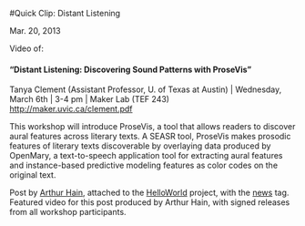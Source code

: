 #Quick Clip: Distant Listening

Mar. 20, 2013

<p>Video of:</p>
<h4>“Distant Listening: Discovering Sound Patterns with ProseVis”</h4>
<p>Tanya Clement (Assistant Professor, U. of Texas at Austin) | Wednesday, March 6th | 3-4 pm | Maker Lab (TEF 243)<br />
<a title="learn more" href="http://maker.uvic.ca/clement.pdf?b4e08e" target="_blank">http://maker.uvic.ca/clement.pdf</a></p>
<p>This workshop will introduce ProseVis, a tool that allows readers to discover aural features across literary texts. A SEASR tool, ProseVis makes prosodic features of literary texts discoverable by overlaying data produced by OpenMary, a text-to-speech application tool for extracting aural features and instance-based predictive modeling features as color codes on the original text.</p>
<p>Post by <a title="learn more" href="http://maker.uvic.ca/author/arthur/">Arthur Hain</a>, attached to the <a title="learn more" href="http://maker.uvic.ca/category/hello/">HelloWorld</a> project, with the <a title="learn more" href="http://maker.uvic.ca/tag/news/">news</a> tag. Featured video for this post produced by Arthur Hain, with signed releases from all workshop participants.</p>
